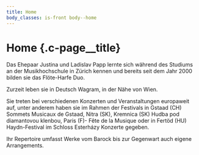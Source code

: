 ```yaml
---
title: Home
body_classes: is-front body--home
---
```


# Home {.c-page__title}

Das Ehepaar Justina und Ladislav Papp lernte sich während des Studiums an der Musikhochschule in Zürich kennen und bereits seit dem Jahr 2000 bilden sie das Flöte-Harfe Duo.

Zurzeit leben sie in Deutsch Wagram, in der Nähe von Wien.

Sie treten bei verschiedenen Konzerten und Veranstaltungen europaweit auf, unter
anderem haben sie im Rahmen der Festivals in Gstaad (CH) Sommets Musicaux de
Gstaad, Nitra (SK), Kremnica (SK) Hudba pod diamantovou klenbou, Paris (F)-
Fête de la Musique oder in Fertöd (HU) Haydn-Festival im Schloss Esterházy
Konzerte gegeben.

Ihr Repertoire umfasst Werke vom Barock bis zur Gegenwart auch eigene
Arrangements.
